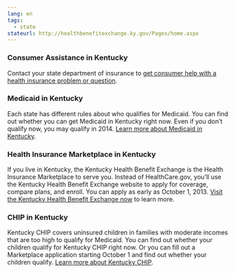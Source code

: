 ```yaml
--- 
lang: en 
tags: 
  - state
stateurl: http://healthbenefitexchange.ky.gov/Pages/home.aspx 
--- 
```


### Consumer Assistance in Kentucky

Contact your state department of insurance to [get consumer help with a health insurance problem or question](http://healthinsurancehelp.ky.gov/).

### Medicaid in Kentucky

Each state has different rules about who qualifies for Medicaid. You can find out whether you can get Medicaid in Kentucky right now. Even if you don’t qualify now, you may qualify in 2014. [Learn more about Medicaid in Kentucky](http://chfs.ky.gov/dms/eligibility.htm).

### Health Insurance Marketplace in Kentucky

If you live in Kentucky, the Kentucky Health Benefit Exchange is the Health Insurance Marketplace to serve you. Instead of HealthCare.gov, you’ll use the Kentucky Health Benefit Exchange website to apply for coverage, compare plans, and enroll. You can apply as early as October 1, 2013. [Visit the Kentucky Health Benefit Exchange now](http://kynect.ky.gov/) to learn more.

### CHIP in Kentucky

Kentucky CHIP covers uninsured children in families with moderate incomes that are too high to qualify for Medicaid. You can find out whether your children qualify for Kentucky CHIP right now. Or you can fill out a Marketplace application starting October 1 and find out whether your children qualify. [Learn more about Kentucky CHIP](http://kidshealth.ky.gov/en/kchip/).
